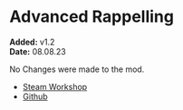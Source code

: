 # Advanced Rappelling
**Added:** v1.2 <br>
**Date:** 08.08.23

No Changes were made to the mod.

- [Steam Workshop](https://steamcommunity.com/workshop/filedetails/?id=713709341)
- [Github]()